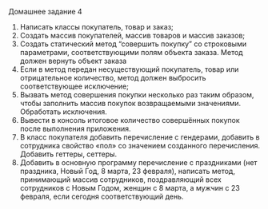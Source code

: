 Домашнее задание 4
1. Написать классы покупатель, товар и заказ;
2. Создать массив покупателей, массив товаров и массив заказов;
3. Создать статический метод “совершить покупку” со строковыми параметрами, соответствующими полям объекта заказа. Метод должен вернуть объект заказа
4. Если в метод передан несуществующий покупатель, товар или отрицательное количество, метод должен выбросить соответствующее исключение;
5. Вызвать метод совершения покупки несколько раз таким образом, чтобы заполнить массив покупок возвращаемыми значениями. Обработать исключения.
6. Вывести в консоль итоговое количество совершённых покупок после выполнения приложения.
7. В класс покупателя добавить перечисление с гендерами, добавить в сотрудника свойство «пол» со значением созданного перечисления. Добавить геттеры, сеттеры.
8. Добавить в основную программу перечисление с праздниками (нет праздника, Новый Год, 8 марта, 23 февраля), написать метод, принимающий массив сотрудников, поздравляющий всех сотрудников с Новым Годом, женщин с 8 марта, а мужчин с 23 февраля, если сегодня соответствующий день.